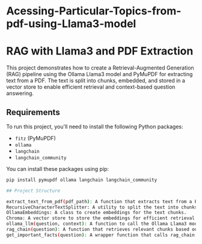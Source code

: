 # Acessing-Particular-Topics-from-pdf-using-Llama3-model

# RAG with Llama3 and PDF Extraction

This project demonstrates how to create a Retrieval-Augmented Generation (RAG) pipeline using the Ollama Llama3 model and PyMuPDF for extracting text from a PDF. The text is split into chunks, embedded, and stored in a vector store to enable efficient retrieval and context-based question answering.

## Requirements

To run this project, you'll need to install the following Python packages:

- `fitz` (PyMuPDF)
- `ollama`
- `langchain`
- `langchain_community`

You can install these packages using pip:

```bash
pip install pymupdf ollama langchain langchain_community

## Project Structure

extract_text_from_pdf(pdf_path): A function that extracts text from a PDF file and returns it as a Document object.
RecursiveCharacterTextSplitter: A utility to split the text into chunks of manageable size.
OllamaEmbeddings: A class to create embeddings for the text chunks.
Chroma: A vector store to store the embeddings for efficient retrieval.
ollama_llm(question, context): A function to call the Ollama Llama3 model with a question and context, and return the response.
rag_chain(question): A function that retrieves relevant chunks based on the question and generates a response using the Ollama Llama3 model.
get_important_facts(question): A wrapper function that calls rag_chain to get important facts based on a question.
